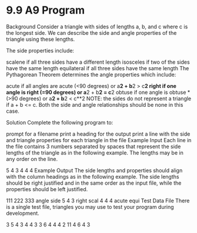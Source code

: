 # 9.9 A9 Program

Background
Consider a triangle with sides of lengths a, b, and c where c is the longest side. We can describe the side and angle properties of the triangle using these lengths.

The side properties include:

scalene if all three sides have a different length
isosceles if two of the sides have the same length
equilateral if all three sides have the same length
The Pythagorean Theorem determines the angle properties which include:

acute if all angles are acute (<90 degrees) or a**2 + b**2 > c**2
right if one angle is right (=90 degrees) or a**2 + b**2 = c**2
obtuse if one angle is obtuse *(>90 degrees) or a**2 + b**2 < c**2
NOTE: the sides do not represent a triangle if a + b <= c. Both the side and angle relationships should be none in this case.

Solution
Complete the following program to:

prompt for a filename
print a heading for the output
print a line with the side and triangle properties for each triangle in the file
Example Input
Each line in the file contains 3 numbers separated by spaces that represent the side lengths of the triangle as in the following example. The lengths may be in any order on the line.

5 4 3
4 4 4
Example Output
The side lengths and properties should align with the column headings as in the following example. The side lengths should be right justified and in the same order as the input file, while the properties should be left justified.

111 222 333 angle side
  5   4   3 right scal
  4   4   4 acute equi
Test Data File
There is a single test file, triangles you may use to test your program during development.

3 5 4
3 4 4
3 3 6
4 4 4
2 11 4
6 4 3

